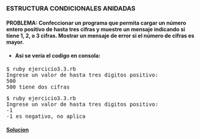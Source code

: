 ### ESTRUCTURA CONDICIONALES ANIDADAS

 #### PROBLEMA: Confeccionar un programa que permita cargar un número entero positivo de hasta tres cifras y muestre un mensaje indicando si tiene 1, 2, o 3 cifras. Mostrar un mensaje de error si el número de cifras es mayor.


* #### Asi se vería el codigo en consola:

<pre>
$ ruby ejercicio3.3.rb
Ingrese un valor de hasta tres digitos positivo: 
500
500 tiene dos cifras
</pre>

<pre>
$ ruby ejercicio3.3.rb
Ingrese un valor de hasta tres digitos positivo:
-1
-1 es negativo, no aplica
</pre>


#### [Solucion][7]
[7]:/Ejercicio3.3/ejercicio3.3.rb